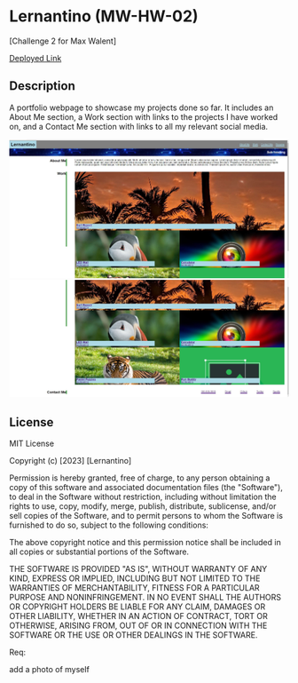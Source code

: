 # Lernantino (MW-HW-02)

[Challenge 2 for Max Walent]

<a href='https://r3gal0.github.io/Lernantino/'>Deployed Link</a>

## Description

A portfolio webpage to showcase my projects done so far. It includes an About Me section, a Work section with links to the projects I have worked on, and a Contact Me section with links to all my relevant social media.

<img src='./assets/images/img1.JPG' alt='Top half of the website'/>
<img src='./assets/images/img2.JPG' alt='Bottom half of the website'/>

## License

MIT License

Copyright (c) [2023] [Lernantino]

Permission is hereby granted, free of charge, to any person obtaining a copy
of this software and associated documentation files (the "Software"), to deal
in the Software without restriction, including without limitation the rights
to use, copy, modify, merge, publish, distribute, sublicense, and/or sell
copies of the Software, and to permit persons to whom the Software is
furnished to do so, subject to the following conditions:

The above copyright notice and this permission notice shall be included in all
copies or substantial portions of the Software.

THE SOFTWARE IS PROVIDED "AS IS", WITHOUT WARRANTY OF ANY KIND, EXPRESS OR
IMPLIED, INCLUDING BUT NOT LIMITED TO THE WARRANTIES OF MERCHANTABILITY,
FITNESS FOR A PARTICULAR PURPOSE AND NONINFRINGEMENT. IN NO EVENT SHALL THE
AUTHORS OR COPYRIGHT HOLDERS BE LIABLE FOR ANY CLAIM, DAMAGES OR OTHER
LIABILITY, WHETHER IN AN ACTION OF CONTRACT, TORT OR OTHERWISE, ARISING FROM,
OUT OF OR IN CONNECTION WITH THE SOFTWARE OR THE USE OR OTHER DEALINGS IN THE
SOFTWARE.

Req:

add a photo of myself